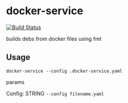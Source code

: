 # docker-service

[![Build Status](https://travis-ci.org/danmademe/docker-service.svg?branch=master)](https://travis-ci.org/danmademe/docker-service)

builds debs from docker files using fmt

## Usage

`docker-service --config .docker-service.yaml`

params

Config: STRING
`--config filename.yaml`
